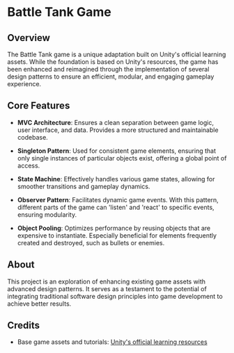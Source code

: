 # Battle Tank Game

## Overview

The Battle Tank game is a unique adaptation built on Unity's official learning assets. While the foundation is based on Unity's resources, the game has been enhanced and reimagined through the implementation of several design patterns to ensure an efficient, modular, and engaging gameplay experience.

## Core Features

- **MVC Architecture**: Ensures a clean separation between game logic, user interface, and data. Provides a more structured and maintainable codebase.
  
- **Singleton Pattern**: Used for consistent game elements, ensuring that only single instances of particular objects exist, offering a global point of access.

- **State Machine**: Effectively handles various game states, allowing for smoother transitions and gameplay dynamics.

- **Observer Pattern**: Facilitates dynamic game events. With this pattern, different parts of the game can 'listen' and 'react' to specific events, ensuring modularity.

- **Object Pooling**: Optimizes performance by reusing objects that are expensive to instantiate. Especially beneficial for elements frequently created and destroyed, such as bullets or enemies.

## About

This project is an exploration of enhancing existing game assets with advanced design patterns. It serves as a testament to the potential of integrating traditional software design principles into game development to achieve better results.

## Credits

- Base game assets and tutorials: [Unity's official learning resources](https://learn.unity.com/)

